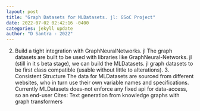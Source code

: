 ```yaml
--- 
layout: post 
title: "Graph Datasets for MLDatasets. jl: GSoC Project" 
date: 2022-07-02 02:42:16 -0400 
categories: jekyll update 
author: "D Santra - 2022" 
--- 
```

2. Build a tight integration with GraphNeuralNetworks. jl The graph datasets are built to be used with libraries like GraphNeural-Networks. jl (still in it s beta stage), we can build the MLDatasets. jl graph datasets to be first class compatible (usable without little to alterations). 3. Consistent Structure The data for MLDatasets are sourced from different websites, who in turn use their own variable names and specifications. Currently MLDatasets does-not enforce any fixed api for data-access, so an end-user Cites: Text generation from knowledge graphs with graph transformers
